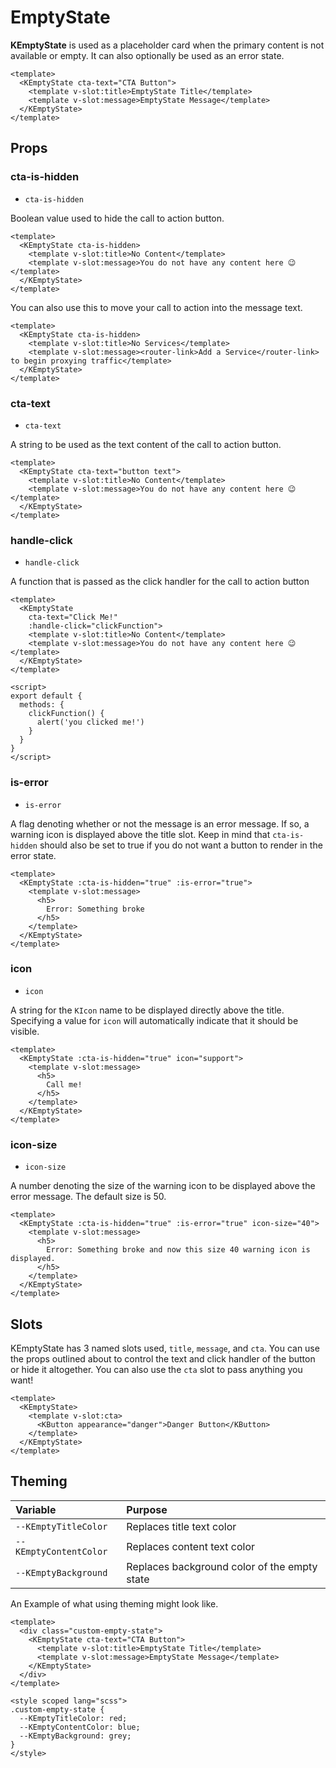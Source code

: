 # EmptyState

**KEmptyState** is used as a placeholder card when the primary content is not available or empty. It can also optionally be used as an error state.

<template>
  <KEmptyState cta-text="CTA Button">
    <template v-slot:title>Title</template>
    <template v-slot:message>Message</template>
  </KEmptyState>
</template>

```vue
<template>
  <KEmptyState cta-text="CTA Button">
    <template v-slot:title>EmptyState Title</template>
    <template v-slot:message>EmptyState Message</template>
  </KEmptyState>
</template>
```

## Props
### cta-is-hidden
- `cta-is-hidden`

Boolean value used to hide the call to action button.

<template>
  <KEmptyState cta-is-hidden>
    <template v-slot:title>No Content</template>
    <template v-slot:message>You do not have any content here 😉️</template>
  </KEmptyState>
</template>

```vue
<template>
  <KEmptyState cta-is-hidden>
    <template v-slot:title>No Content</template>
    <template v-slot:message>You do not have any content here 😉️</template>
  </KEmptyState>
</template>
```

You can also use this to move your call to action into the message text.

<template>
  <KEmptyState cta-is-hidden>
    <template v-slot:title>No Services</template>
    <template v-slot:message><router-link to="/">Add a Service</router-link> to begin proxying traffic.</template>
  </KEmptyState>
</template>

```vue
<template>
  <KEmptyState cta-is-hidden>
    <template v-slot:title>No Services</template>
    <template v-slot:message><router-link>Add a Service</router-link> to begin proxying traffic</template>
  </KEmptyState>
</template>
```

### cta-text
- `cta-text`

A string to be used as the text content of the call to action button.

<template>
  <KEmptyState cta-text="button text">
    <template v-slot:title>No Content</template>
    <template v-slot:message>You do not have any content here 😉️</template>
  </KEmptyState>
</template>

```vue
<template>
  <KEmptyState cta-text="button text">
    <template v-slot:title>No Content</template>
    <template v-slot:message>You do not have any content here 😉️</template>
  </KEmptyState>
</template>
```

### handle-click
- `handle-click`

A function that is passed as the click handler for the call to action button

<template>
  <KEmptyState
    cta-text="Click Me!"
    :handle-click="clickFunction">
    <template v-slot:title>No Content</template>
    <template v-slot:message>You do not have any content here 😉️</template>
  </KEmptyState>
</template>

```vue
<template>
  <KEmptyState
    cta-text="Click Me!"
    :handle-click="clickFunction">
    <template v-slot:title>No Content</template>
    <template v-slot:message>You do not have any content here 😉️</template>
  </KEmptyState>
</template>

<script>
export default {
  methods: {
    clickFunction() {
      alert('you clicked me!')
    }
  }
}
</script>
```

### is-error
- `is-error`

A flag denoting whether or not the message is an error message. If so, a warning icon is displayed above the title slot. Keep in mind that `cta-is-hidden` should also be set to true if you do not want a button to render in the error state.

<template>
  <KEmptyState :cta-is-hidden="true" :is-error="true">
    <template v-slot:message>
      <h5>
        Error: Something broke
      </h5>
    </template>
  </KEmptyState>
</template>

```vue
<template>
  <KEmptyState :cta-is-hidden="true" :is-error="true">
    <template v-slot:message>
      <h5>
        Error: Something broke
      </h5>
    </template>
  </KEmptyState>
</template>
```

### icon
- `icon`

A string for the `KIcon` name to be displayed directly above the title. Specifying a value for `icon` will automatically indicate that it should be visible.

<template>
  <KEmptyState :cta-is-hidden="true" icon="support">
    <template v-slot:message>
      <h5>
        Call me!
      </h5>
    </template>
  </KEmptyState>
</template>

```vue
<template>
  <KEmptyState :cta-is-hidden="true" icon="support">
    <template v-slot:message>
      <h5>
        Call me!
      </h5>
    </template>
  </KEmptyState>
</template>
```

### icon-size
- `icon-size`

A number denoting the size of the warning icon to be displayed above the error message. The default size is 50.

<template>
  <KEmptyState :cta-is-hidden="true" :is-error="true" icon-size="40">
    <template v-slot:message>
      <h5>
        Error: Something broke and now this size 40 warning icon is displayed.
      </h5>
    </template>
  </KEmptyState>
</template>

```vue
<template>
  <KEmptyState :cta-is-hidden="true" :is-error="true" icon-size="40">
    <template v-slot:message>
      <h5>
        Error: Something broke and now this size 40 warning icon is displayed.
      </h5>
    </template>
  </KEmptyState>
</template>
```

## Slots
KEmptyState has 3 named slots used, `title`, `message`, and `cta`. You can use the props outlined about to control the text and click handler of the button or hide it altogether. You can also use the `cta` slot to pass anything you want!

<template>
  <KEmptyState>
    <template v-slot:cta>
      <KButton appearance="danger">Danger Button</KButton>
    </template>
  </KEmptyState>
</template>

```vue
<template>
  <KEmptyState>
    <template v-slot:cta>
      <KButton appearance="danger">Danger Button</KButton>
    </template>
  </KEmptyState>
</template>
```

## Theming
| Variable | Purpose
|:-------- |:-------
| `--KEmptyTitleColor`| Replaces title text color
| `--KEmptyContentColor`| Replaces content text color
| `--KEmptyBackground`| Replaces background color of the empty state

An Example of what using theming might look like.

<template>
  <div class="custom-empty-state">
    <KEmptyState cta-text="CTA Button">
      <template v-slot:title>Title</template>
      <template v-slot:message>Message</template>
    </KEmptyState>
  </div>
</template>

```vue
<template>
  <div class="custom-empty-state">
    <KEmptyState cta-text="CTA Button">
      <template v-slot:title>EmptyState Title</template>
      <template v-slot:message>EmptyState Message</template>
    </KEmptyState>
  </div>
</template>

<style scoped lang="scss">
.custom-empty-state {
  --KEmptyTitleColor: red;
  --KEmptyContentColor: blue;
  --KEmptyBackground: grey;
}
</style>
```

<style scoped lang="scss">
.custom-empty-state {
  --KEmptyTitleColor: red;
  --KEmptyContentColor: blue;
  --KEmptyBackground: grey;
}
</style>

<script>
export default {
  methods: {
    clickFunction() {
      alert('you clicked me!')
    }
  }
}
</script>
